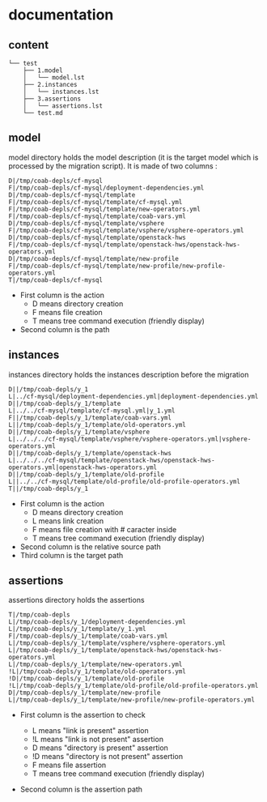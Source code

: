 # documentation

## content
```
└── test
    ├── 1.model
    │   └── model.lst
    ├── 2.instances
    │   └── instances.lst
    ├── 3.assertions
    │   └── assertions.lst
    └── test.md
```


## model
model directory holds the model description (it is the target model which is processed by the migration script). It is made of two columns : 
```
D|/tmp/coab-depls/cf-mysql
F|/tmp/coab-depls/cf-mysql/deployment-dependencies.yml
D|/tmp/coab-depls/cf-mysql/template
F|/tmp/coab-depls/cf-mysql/template/cf-mysql.yml
F|/tmp/coab-depls/cf-mysql/template/new-operators.yml
F|/tmp/coab-depls/cf-mysql/template/coab-vars.yml
D|/tmp/coab-depls/cf-mysql/template/vsphere
F|/tmp/coab-depls/cf-mysql/template/vsphere/vsphere-operators.yml
D|/tmp/coab-depls/cf-mysql/template/openstack-hws
F|/tmp/coab-depls/cf-mysql/template/openstack-hws/openstack-hws-operators.yml
D|/tmp/coab-depls/cf-mysql/template/new-profile
F|/tmp/coab-depls/cf-mysql/template/new-profile/new-profile-operators.yml
T|/tmp/coab-depls/cf-mysql
```
- First column is the action
    - D means directory creation 
    - F means file creation
    - T means tree command execution (friendly display)
- Second column is the path

## instances
instances directory holds the instances description before the migration
```
D||/tmp/coab-depls/y_1
L|../cf-mysql/deployment-dependencies.yml|deployment-dependencies.yml
D||/tmp/coab-depls/y_1/template
L|../../cf-mysql/template/cf-mysql.yml|y_1.yml
F||/tmp/coab-depls/y_1/template/coab-vars.yml
L||/tmp/coab-depls/y_1/template/old-operators.yml
D||/tmp/coab-depls/y_1/template/vsphere
L|../../../cf-mysql/template/vsphere/vsphere-operators.yml|vsphere-operators.yml
D||/tmp/coab-depls/y_1/template/openstack-hws
L|../../../cf-mysql/template/openstack-hws/openstack-hws-operators.yml|openstack-hws-operators.yml
D||/tmp/coab-depls/y_1/template/old-profile
L||../../cf-mysql/template/old-profile/old-profile-operators.yml
T||/tmp/coab-depls/y_1
```
- First column is the action
    - D means directory creation 
    - L means link creation
    - F means file creation with # caracter inside
    - T means tree command execution (friendly display)
- Second column is the relative source path
- Third column is the target path

## assertions
assertions directory holds the assertions
```
T|/tmp/coab-depls
L|/tmp/coab-depls/y_1/deployment-dependencies.yml
L|/tmp/coab-depls/y_1/template/y_1.yml
F|/tmp/coab-depls/y_1/template/coab-vars.yml
L|/tmp/coab-depls/y_1/template/vsphere/vsphere-operators.yml
L|/tmp/coab-depls/y_1/template/openstack-hws/openstack-hws-operators.yml
L|/tmp/coab-depls/y_1/template/new-operators.yml
!L|/tmp/coab-depls/y_1/template/old-operators.yml
!D|/tmp/coab-depls/y_1/template/old-profile
!L|/tmp/coab-depls/y_1/template/old-profile/old-profile-operators.yml
D|/tmp/coab-depls/y_1/template/new-profile
L|/tmp/coab-depls/y_1/template/new-profile/new-profile-operators.yml
```
- First column is the assertion to check
    - L means "link is present" assertion
    - !L means "link is not present" assertion    
    - D means "directory is present" assertion
    - !D means "directory is not present" assertion    
    - F means file assertion
    - T means tree command execution (friendly display)

- Second column is the assertion path